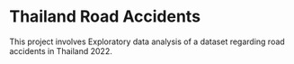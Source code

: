 # Thailand Road Accidents
This project involves Exploratory data analysis of a dataset regarding road accidents in Thailand 2022.  


